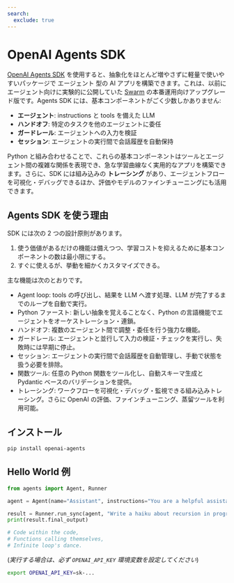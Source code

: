 ```yaml
---
search:
  exclude: true
---
```

# OpenAI Agents SDK

[OpenAI Agents SDK](https://github.com/openai/openai-agents-python) を使用すると、抽象化をほとんど増やさずに軽量で使いやすいパッケージで エージェント 型の AI アプリを構築できます。これは、以前にエージェント向けに実験的に公開していた [Swarm](https://github.com/openai/swarm/tree/main) の本番運用向けアップグレード版です。Agents SDK には、基本コンポーネントがごく少数しかありません:

- **エージェント**: instructions と tools を備えた LLM  
- **ハンドオフ**: 特定のタスクを他のエージェントに委任  
- **ガードレール**: エージェントへの入力を検証  
- **セッション**: エージェントの実行間で会話履歴を自動保持  

Python と組み合わせることで、これらの基本コンポーネントはツールとエージェント間の複雑な関係を表現でき、急な学習曲線なく実用的なアプリを構築できます。さらに、SDK には組み込みの **トレーシング** があり、エージェントフローを可視化・デバッグできるほか、評価やモデルのファインチューニングにも活用できます。

## Agents SDK を使う理由

SDK には次の 2 つの設計原則があります。

1. 使う価値があるだけの機能は備えつつ、学習コストを抑えるために基本コンポーネントの数は最小限にする。  
2. すぐに使えるが、挙動を細かくカスタマイズできる。

主な機能は次のとおりです。

- Agent loop: tools の呼び出し、結果を LLM へ渡す処理、LLM が完了するまでのループを自動で実行。  
- Python ファースト: 新しい抽象を覚えることなく、Python の言語機能でエージェントをオーケストレーション・連鎖。  
- ハンドオフ: 複数のエージェント間で調整・委任を行う強力な機能。  
- ガードレール: エージェントと並行して入力の検証・チェックを実行し、失敗時には早期に停止。  
- セッション: エージェントの実行間で会話履歴を自動管理し、手動で状態を扱う必要を排除。  
- 関数ツール: 任意の Python 関数をツール化し、自動スキーマ生成と Pydantic ベースのバリデーションを提供。  
- トレーシング: ワークフローを可視化・デバッグ・監視できる組み込みトレーシング。さらに OpenAI の評価、ファインチューニング、蒸留ツールを利用可能。  

## インストール

```bash
pip install openai-agents
```

## Hello World 例

```python
from agents import Agent, Runner

agent = Agent(name="Assistant", instructions="You are a helpful assistant")

result = Runner.run_sync(agent, "Write a haiku about recursion in programming.")
print(result.final_output)

# Code within the code,
# Functions calling themselves,
# Infinite loop's dance.
```

(_実行する場合は、必ず `OPENAI_API_KEY` 環境変数を設定してください_)

```bash
export OPENAI_API_KEY=sk-...
```